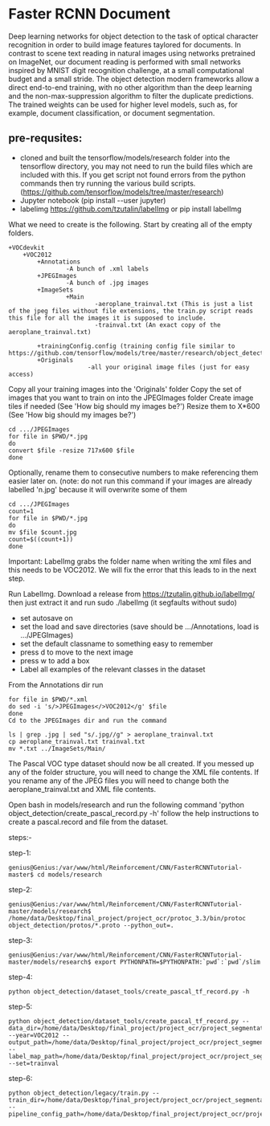 # Faster RCNN Document
Deep learning networks for object detection to the task of optical character recognition in order to build image features taylored for documents. In contrast to scene text reading in natural images using networks pretrained on ImageNet, our document reading is performed with small networks inspired by MNIST digit recognition challenge, at a small computational budget and a small stride. The object detection modern frameworks allow a direct end-to-end training, with no other algorithm than the deep learning and the non-max-suppression algorithm to filter the duplicate predictions. The trained weights can be used for higher level models, such as, for example, document classification, or document segmentation.

## pre-requsites:
* cloned and built the tensorflow/models/research folder into the tensorflow directory, you may not need to run the build files which are included with this. If you get script not found errors from the python commands then try running the various build scripts. (https://github.com/tensorflow/models/tree/master/research) 
* Jupyter notebook (pip install --user jupyter) 
* labelimg https://github.com/tzutalin/labelImg or pip install labelImg

What we need to create is the following. Start by creating all of the empty folders.
~~~
+VOCdevkit
    +VOC2012
        +Annotations
                -A bunch of .xml labels
        +JPEGImages
                -A bunch of .jpg images
        +ImageSets
                +Main
                        -aeroplane_trainval.txt (This is just a list of the jpeg files without file extensions, the train.py script reads this file for all the images it is supposed to include.
                        -trainval.txt (An exact copy of the aeroplane_trainval.txt)

        +trainingConfig.config (training config file similar to https://github.com/tensorflow/models/tree/master/research/object_detection/samples/configs)
        +Originals
                      -all your original image files (just for easy access)

~~~

Copy all your training images into the 'Originals' folder
Copy the set of images that you want to train on into the JPEGImages folder
Create image tiles if needed (See 'How big should my images be?')
Resize them to X*600 (See 'How big should my images be?')

~~~
cd .../JPEGImages
for file in $PWD/*.jpg
do
convert $file -resize 717x600 $file
done
~~~

Optionally, rename them to consecutive numbers to make referencing them easier later on. (note: do not run this command if your images are already labelled 'n.jpg' because it will overwrite some of them

~~~
cd .../JPEGImages
count=1
for file in $PWD/*.jpg
do
mv $file $count.jpg
count=$((count+1))
done
~~~

Important: LabelImg grabs the folder name when writing the xml files and this needs to be VOC2012. We will fix the error that this leads to in the next step.

Run LabelImg. Download a release from https://tzutalin.github.io/labelImg/ then just extract it and run sudo ./labelImg (it segfaults without sudo)

* set autosave on
* set the load and save directories (save should be .../Annotations, load is .../JPEGImages)
* set the default classname to something easy to remember
* press d to move to the next image
* press w to add a box
* Label all examples of the relevant classes in the dataset

From the Annotations dir run
~~~
for file in $PWD/*.xml
do sed -i 's/>JPEGImages</>VOC2012</g' $file
done
Cd to the JPEGImages dir and run the command
~~~
~~~
ls | grep .jpg | sed "s/.jpg//g" > aeroplane_trainval.txt
cp aeroplane_trainval.txt trainval.txt
mv *.txt ../ImageSets/Main/
~~~
The Pascal VOC type dataset should now be all created. If you messed up any of the folder structure, you will need to change the XML file contents. If you rename any of the JPEG files you will need to change both the aeroplane_trainval.txt and XML file contents.

Open bash in models/research and run the following command 'python object_detection/create_pascal_record.py -h' follow the help instructions to create a pascal.record and file from the dataset.


steps:-

step-1:
~~~
genius@Genius:/var/www/html/Reinforcement/CNN/FasterRCNNTutorial-master$ cd models/research
~~~
step-2: 
~~~
genius@Genius:/var/www/html/Reinforcement/CNN/FasterRCNNTutorial-master/models/research$ /home/data/Desktop/final_project/project_ocr/protoc_3.3/bin/protoc object_detection/protos/*.proto --python_out=.
~~~
step-3: 
~~~
genius@Genius:/var/www/html/Reinforcement/CNN/FasterRCNNTutorial-master/models/research$ export PYTHONPATH=$PYTHONPATH:`pwd`:`pwd`/slim
~~~
step-4: 
~~~
python object_detection/dataset_tools/create_pascal_tf_record.py -h
~~~
step-5:
~~~
python object_detection/dataset_tools/create_pascal_tf_record.py --data_dir=/home/data/Desktop/final_project/project_ocr/project_segmentation/VOCtemplate --year=VOC2012 --output_path=/home/data/Desktop/final_project/project_ocr/project_segmentation/pascal.record --label_map_path=/home/data/Desktop/final_project/project_ocr/project_segmentation/label.pbtxt --set=trainval
~~~

step-6: 
~~~
python object_detection/legacy/train.py --train_dir=/home/data/Desktop/final_project/project_ocr/project_segmentation/train --pipeline_config_path=/home/data/Desktop/final_project/project_ocr/project_segmentation/faster_rcnn_resnet101_coco.config
~~~
